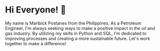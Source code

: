 # Hi Everyone! :wave:

My name is Maribick Postanes from the Philippines. As a Petroleum Engineer, I'm always seeking ways to make a positive impact in the oil and gas industry. By utilizing my skills in Python and SQL, I'm dedicated to improving processes and creating a more sustainable future. Let's work together to make a difference!

